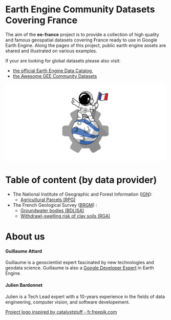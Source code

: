 # Earth Engine Community Datasets Covering France

The aim of the **ee-france** project is to provide a collection of high quality and famous geospatial datasets covering France ready to use in Google Earth Engine. Along the pages of this project, public earth engine assets are shared and illustrated on various examples.

If your are looking for global datasets please also visit:

 - [the official Earth Engine Data Catalog](https://developers.google.com/earth-engine/datasets/catalog),
 - [the Awesome GEE Community Datasets](https://samapriya.github.io/awesome-gee-community-datasets/)

 ![logo-projet](/assets/images/logo-ee-france.png)

# Table of content (by data provider)

- The National Institute of Geographic and Forest Information ([IGN](https://www.ign.fr/)):
    - [Agricultural Parcels (RPG)](https://geodatafr.github.io/agriculture/RPG_Agricultural-parcels/)
- The French Geological Survey ([BRGM](https://www.brgm.fr/en)) :
    - [Groundwater bodies (BDLISA)](https://geodatafr.github.io/hydrology/BDLISA_Groundwater-bodies/)
    - [Withdrawl-swelling risk of clay soils (RGA)](https://geodatafr.github.io/georisks/RGA_Withdrawl-swelling_risk_of_clay_soils/)


# About us

#### Guillaume Attard
 Guillaume is a geoscientist expert fascinated by new technologies and geodata science. Guillaume is also a [Google Developer Expert](https://developers.google.com/community/experts/directory) in Earth Engine.

#### Julien Bardonnet
Julien is a Tech Lead expert with a 10-years experience in the fields of data engineering, computer vision, and software developement.


<a href="https://fr.freepik.com/vecteurs/astronaute-mignon">Project logo inspired by catalyststuff - fr.freepik.com</a>
